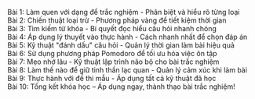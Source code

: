 Bài 1: Làm quen với dạng đề trắc nghiệm - Phân biệt và hiểu rõ từng loại  
Bài 2: Chiến thuật loại trừ - Phương pháp vàng để tiết kiệm thời gian  
Bài 3: Tìm kiếm từ khóa - Bí quyết đọc hiểu câu hỏi nhanh chóng  
Bài 4: Áp dụng lý thuyết vào thực hành - Cách nhanh nhất để chọn đáp án  
Bài 5: Kỹ thuật "đánh dấu" câu hỏi - Quản lý thời gian làm bài hiệu quả  
Bài 6: Sử dụng phương pháp Pomodoro để tối ưu hóa việc ôn tập  
Bài 7: Mẹo nhớ lâu - Kỹ thuật lập trình não bộ cho bài trắc nghiệm  
Bài 8: Làm thế nào để giữ tinh thần lạc quan - Quản lý cảm xúc khi làm bài  
Bài 9: Thực hành với đề thi mẫu - Áp dụng tất cả kỹ thuật đã học  
Bài 10: Tổng kết khóa học – Áp dụng ngay, thành thạo bài trắc nghiệm!